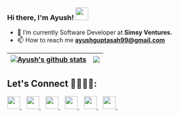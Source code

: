 ﻿### Hi there, I'm Ayush! <img src="https://raw.githubusercontent.com/MartinHeinz/MartinHeinz/master/wave.gif" width="30px">

- 🔭 I’m currently Software Developer at **Simsy Ventures.**
- 📫 How to reach me **ayushguptasah99@gmail.com**

| <a href="https://github.com/ayushguptasah/github-readme-stats"><img align="center" src="https://github-readme-stats.vercel.app/api?username=ayushguptasah&show_icons=true&include_all_commits=true&theme=Blue-Green&hide_border=true" alt="Ayush's github stats" /></a> | <a href="https://github.com/ayushguptasah/github-readme-stats"><img align="center" src="https://github-readme-stats.vercel.app/api/top-langs/?username=ayushguptasah&layout=compact&theme=Blue-Green&hide_border=true" /></a> |
| ------------- | ------------- |

## Let's Connect 🫱🏻‍🫲🏻:
<a href="https://www.linkedin.com/in/ayushguptasah/">
    <img width="30px" src="https://www.vectorlogo.zone/logos/linkedin/linkedin-icon.svg" />
  </a>&ensp;
<a href="mailto:ayushguptasah99@gmail.com">
   <img width="30px" src="https://www.vectorlogo.zone/logos/gmail/gmail-icon.svg" />
  </a>&ensp;
<a href="https://www.instagram.com/ayushgupta.sah/">
    <img width="30px" src="https://www.vectorlogo.zone/logos/instagram/instagram-icon.svg" />
  </a>&ensp;
<a href="https://www.facebook.com/ayushgupta.sahh/">
  <img width="30px" src="https://www.vectorlogo.zone/logos/facebook/facebook-icon.svg" />
  </a>&ensp;
<a href="https://t.me/ayushguptasah">
  <img width="30px" src="https://www.vectorlogo.zone/logos/telegram/telegram-icon.svg" />
  </a>&ensp;
<a href="https://twitter.com/ayushguptasah">
  <img width="30px" src="https://www.vectorlogo.zone/logos/twitter/twitter-icon.svg" />
  </a>&ensp;
